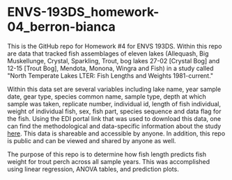 # ENVS-193DS_homework-04_berron-bianca

This is the GitHub repo for Homework #4 for ENVS 193DS. Within this repo are data that tracked fish assemblages of eleven lakes (Allequash, Big Muskellunge, Crystal, Sparkling, Trout, bog lakes 27-02 [Crystal Bog] and 12-15 [Trout Bog], Mendota, Monona, Wingra and Fish) in a study called "North Temperate Lakes LTER: Fish Lengths and Weights 1981-current." 

Within this data set are several variables including lake name, year sample date, gear type, species common name, sample type, depth at which sample was taken, replicate number, individual id, length of fish individual, weight of individual fish, sex, fish part, species sequence and data flag for the fish. Using the EDI portal link that was used to download this data, one can find the methodological and data-specific information about the study [here](https://portal.edirepository.org/nis/metadataviewer?packageid=knb-lter-ntl.6.34). This data is shareable and accessible by anyone. In addition, this repo is public and can be viewed and shared by anyone as well. 


The purpose of this repo is to determine how fish length predicts fish weight for trout perch across all sample years. This was accomplished using linear regression, ANOVA tables, and prediction plots. 